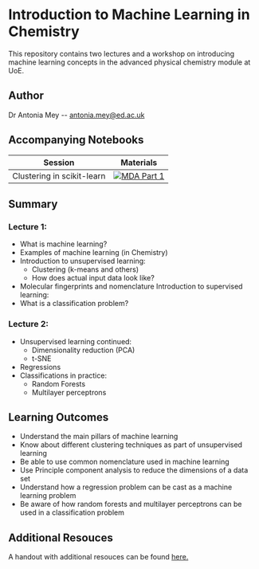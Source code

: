 # Introduction to Machine Learning in Chemistry

This repository contains two lectures and a workshop on introducing machine learning concepts in the advanced physical chemistry module at UoE. 


## Author
Dr Antonia Mey -- antonia.mey@ed.ac.uk

## Accompanying Notebooks

| Session                 | Materials |
|-----------|-------------------------|
|Clustering in scikit-learn|[![MDA Part 1](https://colab.research.google.com/assets/colab-badge.svg)](https://colab.research.google.com/github/meyresearch/ML_for_chemistry/blob/main/notebooks/ML_concepts_clustering.ipynb)|

## Summary
### Lecture 1:
- What is machine learning?
- Examples of machine learning (in Chemistry)
- Introduction to unsupervised learning:
   - Clustering (k-means and others)
   - How does actual input data look like?
- Molecular fingerprints and nomenclature
Introduction to supervised learning:
- What is a classification problem?

### Lecture 2:
- Unsupervised learning continued:
   - Dimensionality reduction (PCA)
   - t-SNE
- Regressions
- Classifications in practice:
   - Random Forests
   - Multilayer perceptrons 


## Learning Outcomes
- Understand the main pillars of machine learning
- Know about different clustering techniques as part of unsupervised learning
- Be able to use common nomenclature used in machine learning
- Use Principle component analysis to reduce the dimensions of a data set
- Understand how a regression problem can be cast as a machine learning problem 
- Be aware of how random forests and multilayer perceptrons can be used in a classification problem



## Additional Resouces
A handout with additional resouces can be found [here.](https://github.com/meyresearch/ML_for_chemistry/blob/main/Handout.pdf)